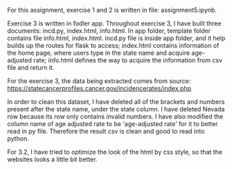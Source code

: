 For this assignment, exercise 1 and 2 is written in file: assignment5.ipynb. 


Exercise 3 is written in fodler app. Throughout exercise 3, I have built three documents: incd.py, index.html, info.html. In app folder, template folder contains file info.html, index.html. incd.py file is inside app folder, and it help builds up the routes for flask to access; index.html contains information of the home page, where users type in the state name and acquire age-adjusted rate; info.html defines the way to acquire the information from csv file and return it.


For the exercise 3, the data being extracted comes from source: https://statecancerprofiles.cancer.gov/incidencerates/index.php 

In order to clean this dataset, I have deleted all of the brackets and numbers present after the state name, under the state column. I have deleted Nevada row because its row only contains invalid numbers. I have also modified the column name of age adjusted rate to be 'age-adjusted rate' for it to better read in py file. Therefore the result csv is clean and good to read into python.

For 3.2, I have tried to optimize the look of the html by css style, so that the websites looks a little bit better.
